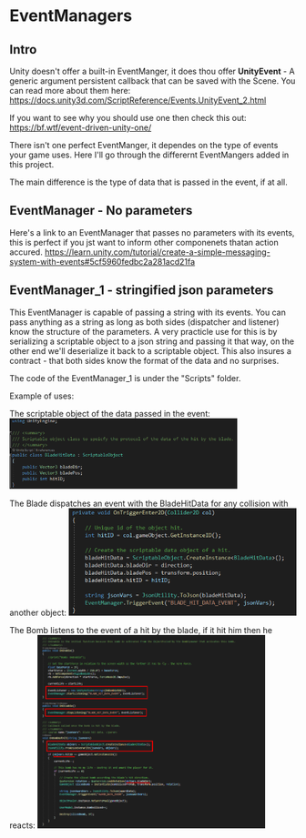 # EventManagers

## Intro

Unity doesn't offer a built-in EventManger, it does thou offer **UnityEvent** - A generic argument persistent callback that can be saved with the Scene.
You can read more about them here:
https://docs.unity3d.com/ScriptReference/Events.UnityEvent_2.html

If you want to see why you should use one then check this out:
https://bf.wtf/event-driven-unity-one/

There isn't one perfect EventManger, it dependes on the type of events your game uses.
Here I'll go through the differernt EventMangers added in this project.

The main difference is the type of data that is passed in the event, if at all.

## EventManager - No parameters
Here's a link to an EventManager that passes no parameters with its events, this is perfect if you jst want to inform other componenets thatan action accured.
https://learn.unity.com/tutorial/create-a-simple-messaging-system-with-events#5cf5960fedbc2a281acd21fa


## EventManager_1 - stringified json parameters
This EventManager is capable of passing a string with its events. 
You can pass anything as a string as long as both sides (dispatcher and listener) know the structure of the parameters.
A very practicle use for this is by serializing a scriptable object to a json string and passing it that way, on the other end we'll deserialize it back to a scriptable object.
This also insures a contract - that both sides know the format of the data and no surprises.

The code of the EventManager_1 is under the "Scripts" folder. 

Example of uses:

The scriptable object of the data passed in the event:
<img  src="Images/BladeHitData.png" width="400" >

The Blade dispatches an event with the BladeHitData for any collision with another object:
<img  src="Images/Blade.png" width="400" >

The Bomb listens to the event of a hit by the blade, if it hit him then he reacts:
<img  src="Images/Bomb.png" width="400" >